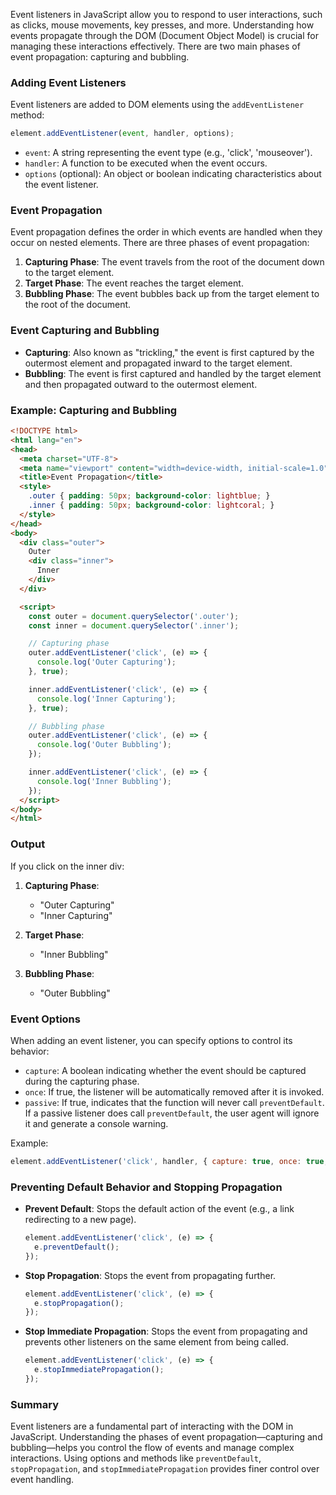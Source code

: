 Event listeners in JavaScript allow you to respond to user interactions, such as clicks, mouse movements, key presses, and more. Understanding how events propagate through the DOM (Document Object Model) is crucial for managing these interactions effectively. There are two main phases of event propagation: capturing and bubbling.

### Adding Event Listeners

Event listeners are added to DOM elements using the `addEventListener` method:

```javascript
element.addEventListener(event, handler, options);
```

- `event`: A string representing the event type (e.g., 'click', 'mouseover').
- `handler`: A function to be executed when the event occurs.
- `options` (optional): An object or boolean indicating characteristics about the event listener.

### Event Propagation

Event propagation defines the order in which events are handled when they occur on nested elements. There are three phases of event propagation:

1. **Capturing Phase**: The event travels from the root of the document down to the target element.
2. **Target Phase**: The event reaches the target element.
3. **Bubbling Phase**: The event bubbles back up from the target element to the root of the document.

### Event Capturing and Bubbling

- **Capturing**: Also known as "trickling," the event is first captured by the outermost element and propagated inward to the target element.
- **Bubbling**: The event is first captured and handled by the target element and then propagated outward to the outermost element.

### Example: Capturing and Bubbling

```html
<!DOCTYPE html>
<html lang="en">
<head>
  <meta charset="UTF-8">
  <meta name="viewport" content="width=device-width, initial-scale=1.0">
  <title>Event Propagation</title>
  <style>
    .outer { padding: 50px; background-color: lightblue; }
    .inner { padding: 50px; background-color: lightcoral; }
  </style>
</head>
<body>
  <div class="outer">
    Outer
    <div class="inner">
      Inner
    </div>
  </div>

  <script>
    const outer = document.querySelector('.outer');
    const inner = document.querySelector('.inner');

    // Capturing phase
    outer.addEventListener('click', (e) => {
      console.log('Outer Capturing');
    }, true);

    inner.addEventListener('click', (e) => {
      console.log('Inner Capturing');
    }, true);

    // Bubbling phase
    outer.addEventListener('click', (e) => {
      console.log('Outer Bubbling');
    });

    inner.addEventListener('click', (e) => {
      console.log('Inner Bubbling');
    });
  </script>
</body>
</html>
```

### Output

If you click on the inner div:

1. **Capturing Phase**:
   - "Outer Capturing"
   - "Inner Capturing"

2. **Target Phase**:
   - "Inner Bubbling"

3. **Bubbling Phase**:
   - "Outer Bubbling"

### Event Options

When adding an event listener, you can specify options to control its behavior:

- `capture`: A boolean indicating whether the event should be captured during the capturing phase.
- `once`: If true, the listener will be automatically removed after it is invoked.
- `passive`: If true, indicates that the function will never call `preventDefault`. If a passive listener does call `preventDefault`, the user agent will ignore it and generate a console warning.

Example:

```javascript
element.addEventListener('click', handler, { capture: true, once: true, passive: true });
```

### Preventing Default Behavior and Stopping Propagation

- **Prevent Default**: Stops the default action of the event (e.g., a link redirecting to a new page).

  ```javascript
  element.addEventListener('click', (e) => {
    e.preventDefault();
  });
  ```

- **Stop Propagation**: Stops the event from propagating further.

  ```javascript
  element.addEventListener('click', (e) => {
    e.stopPropagation();
  });
  ```

- **Stop Immediate Propagation**: Stops the event from propagating and prevents other listeners on the same element from being called.

  ```javascript
  element.addEventListener('click', (e) => {
    e.stopImmediatePropagation();
  });
  ```

### Summary

Event listeners are a fundamental part of interacting with the DOM in JavaScript. Understanding the phases of event propagation—capturing and bubbling—helps you control the flow of events and manage complex interactions. Using options and methods like `preventDefault`, `stopPropagation`, and `stopImmediatePropagation` provides finer control over event handling.